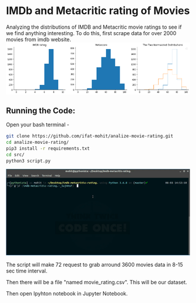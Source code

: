 # IMDb and Metacritic rating of Movies

Analyzing the distributions of IMDB and Metacritic movie ratings to see if we find anything interesting.
To do this, first scrape data for over 2000 movies from imdb website.
<img src="images/plot.png">



## Running the Code:

Open your bash terminal -
``` bash
git clone https://github.com/ifat-mohit/analize-movie-rating.git
cd analize-movie-rating/
pip3 install -r requirements.txt
cd src/
python3 script.py
```

<img src="images/terminal_while_run_the_script_in_10x_speed.gif">

The script will make 72 request to grab arround 3600 movies data in 8-15 sec time interval.

Then there will be a file "named movie_rating.csv". This will be our dataset.

Then open Ipyhton notebook in Jupyter Notebook.
